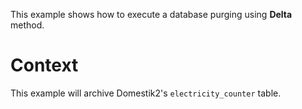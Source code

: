 This example shows how to execute a database purging using **Delta** method.

# Context

This example will archive Domestik2's `electricity_counter` table.
